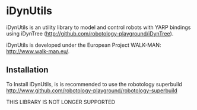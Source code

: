# iDynUtils

iDynUtils is an utility library to model and control robots with YARP bindings using iDynTree (http://github.com/robotology-playground/iDynTree).
 
iDynUtils is developed under the European Project WALK-MAN: http://www.walk-man.eu/.

## Installation

To Install iDynUtils, is is recommended to use the robotology superbuild http://www.github.com/robotology-playground/robotology-superbuild

THIS LIBRARY IS NOT LONGER SUPPORTED
